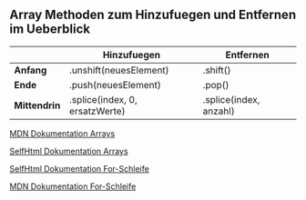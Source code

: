 ## Array Methoden zum Hinzufuegen und Entfernen im Ueberblick
|            | Hinzufuegen                    | Entfernen              |
|------------|--------------------------------|------------------------|
| __Anfang__     | .unshift(neuesElement)         | .shift()               |
| __Ende__       | .push(neuesElement)            | .pop()                 |
| __Mittendrin__ | .splice(index, 0, ersatzWerte) | .splice(index, anzahl) |

[MDN Dokumentation Arrays](https://developer.mozilla.org/en-US/docs/Learn/JavaScript/First_steps/Arrays)

[SelfHtml Dokumentation Arrays](https://wiki.selfhtml.org/wiki/JavaScript/Array)

[SelfHtml Dokumentation For-Schleife](https://wiki.selfhtml.org/wiki/JavaScript/Schleife#Schleifen_mit_.22for.22)

[MDN Dokumentation For-Schleife](https://developer.mozilla.org/en-US/docs/Learn/JavaScript/Building_blocks/Looping_code#the_standard_for_loop)
